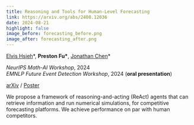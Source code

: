 ```yaml
---
title: Reasoning and Tools for Human-Level Forecasting
link: https://arxiv.org/abs/2408.12036
date: 2024-08-21
highlight: false
image_before: forecasting_before.png
image_after: forecasting_after.png
---
```


[Elvis Hsieh](https://elvishh77.github.io/)\*, 
**Preston Fu\***,
[Jonathan Chen](https://www.linkedin.com/in/jonchen3/)\*

*NeurIPS Math-AI Workshop*, 2024 \
*EMNLP Future Event Detection Workshop*, 2024 (**oral presentation**)

[arXiv](https://arxiv.org/abs/2408.12036) / [Poster](../assets/pdf/forecasting-poster.pdf)

We propose a framework of reasoning-and-acting (ReAct) agents that can retrieve
information and run numerical simulations, for competitive forecasting platforms.
We achieve performance on par with human competitors.
